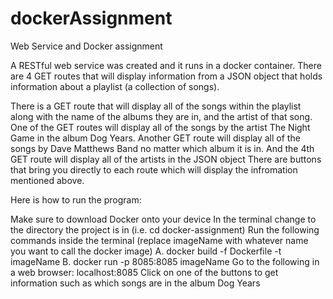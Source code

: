# dockerAssignment 

Web Service and Docker assignment

A RESTful web service was created and it runs in a docker container. There are 4 GET routes that will display information from a JSON object that holds information about a playlist (a collection of songs).

There is a GET route that will display all of the songs within the playlist along with the name of the albums they are in, and the artist of that song.
One of the GET routes will display all of the songs by the artist The Night Game in the album Dog Years.
Another GET route will display all of the songs by Dave Matthews Band no matter which album it is in.
And the 4th GET route will display all of the artists in the JSON object
There are buttons that bring you directly to each route which will display the infromation mentioned above.

Here is how to run the program:

Make sure to download Docker onto your device
In the terminal change to the directory the project is in (i.e. cd docker-assignment)
Run the following commands inside the terminal (replace imageName with whatever name you want to call the docker image) A. docker build -f Dockerfile -t imageName B. docker run -p 8085:8085 imageName
Go to the following in a web browser: localhost:8085
Click on one of the buttons to get information such as which songs are in the album Dog Years

